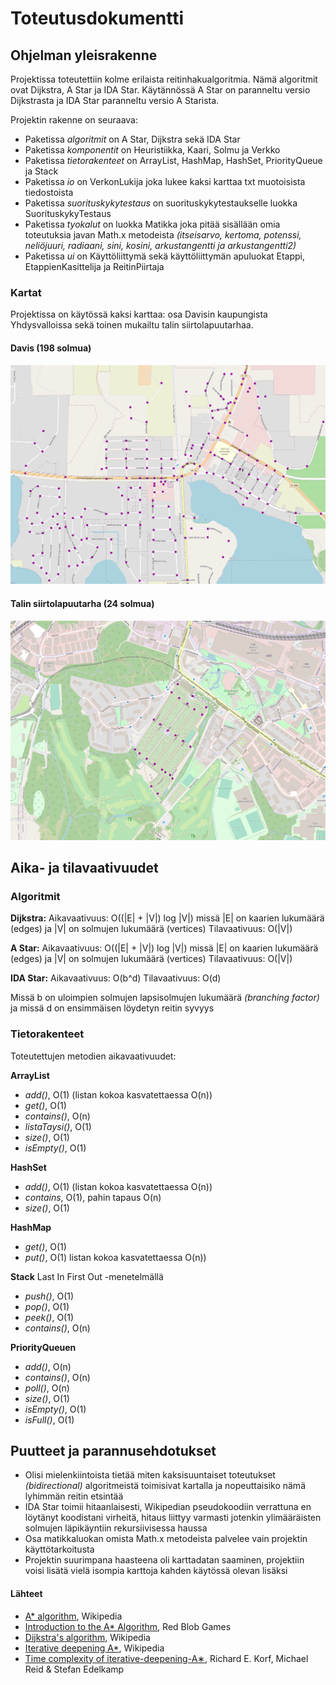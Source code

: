 # Toteutusdokumentti

## Ohjelman yleisrakenne

Projektissa toteutettiin kolme erilaista reitinhakualgoritmia. Nämä algoritmit ovat Dijkstra, A Star ja IDA Star. Käytännössä A Star on paranneltu versio Dijkstrasta ja IDA Star paranneltu versio A Starista.

Projektin rakenne on seuraava:
- Paketissa _algoritmit_ on A Star, Dijkstra sekä IDA Star
- Paketissa _komponentit_ on Heuristiikka, Kaari, Solmu ja Verkko
- Paketissa _tietorakenteet_ on ArrayList, HashMap, HashSet, PriorityQueue ja Stack
- Paketissa _io_ on VerkonLukija joka lukee kaksi karttaa txt muotoisista tiedostoista
- Paketissa _suorituskykytestaus_ on suorituskykytestaukselle luokka SuorituskykyTestaus
- Paketissa _tyokalut_ on luokka Matikka joka pitää sisällään omia toteutuksia javan Math.x metodeista _(itseisarvo, kertoma, potenssi, neliöjuuri, radiaani, sini, kosini, arkustangentti ja arkustangentti2)_
- Paketissa _ui_ on Käyttöliittymä sekä käyttöliittymän apuluokat Etappi, EtappienKasittelija ja ReitinPiirtaja

### Kartat

Projektissa on käytössä kaksi karttaa: osa Davisin kaupungista Yhdysvalloissa sekä toinen mukailtu talin siirtolapuutarhaa.

#### Davis (198 solmua)

![Davis](kuvat/davisverkko.png "Davis")

#### Talin siirtolapuutarha (24 solmua)

![Tali](kuvat/taliverkko.png "Tali")

## Aika- ja tilavaativuudet

### Algoritmit

**Dijkstra:**
Aikavaativuus: O((|E| + |V|) log |V|) missä |E| on kaarien lukumäärä (edges) ja |V| on solmujen lukumäärä (vertices)
Tilavaativuus: O(|V|)

**A Star:**
Aikavaativuus: O((|E| + |V|) log |V|) missä |E| on kaarien lukumäärä (edges) ja |V| on solmujen lukumäärä (vertices)
Tilavaativuus: O(|V|)

**IDA Star:**
Aikavaativuus: O(b^d)
Tilavaativuus: O(d) 

Missä b on uloimpien solmujen lapsisolmujen lukumäärä _(branching factor)_ ja missä d on ensimmäisen löydetyn reitin syvyys

### Tietorakenteet

Toteutettujen metodien aikavaativuudet:

**ArrayList** 

- _add()_, O(1) (listan kokoa kasvatettaessa O(n))
- _get()_, O(1)
- _contains()_, O(n)
- _listaTaysi()_, O(1)
- _size()_, O(1)
- _isEmpty()_, O(1)

**HashSet** 
- _add()_, O(1) (listan kokoa kasvatettaessa O(n))
- _contains_, O(1), pahin tapaus O(n)
- _size()_, O(1)

**HashMap**
- _get()_, O(1)
- _put()_, O(1) listan kokoa kasvatettaessa O(n))

**Stack** Last In First Out -menetelmällä
- _push()_, O(1)
- _pop()_, O(1)
- _peek()_, O(1)
- _contains()_, O(n)

**PriorityQueuen** 
- _add()_, O(n)
- _contains()_, O(n)
- _poll()_, O(n)
- _size()_, O(1)
- _isEmpty()_, O(1)
- _isFull()_, O(1)

## Puutteet ja parannusehdotukset

- Olisi mielenkiintoista tietää miten kaksisuuntaiset toteutukset _(bidirectional)_ algoritmeistä toimisivat kartalla ja nopeuttaisiko nämä lyhimmän reitin etsintää
- IDA Star toimii hitaanlaisesti, Wikipedian pseudokoodiin verrattuna en löytänyt koodistani virheitä, hitaus liittyy varmasti jotenkin ylimääräisten solmujen läpikäyntiin rekursiivisessa haussa
- Osa matikkaluokan omista Math.x metodeista palvelee vain projektin käyttötarkoitusta
- Projektin suurimpana haasteena oli karttadatan saaminen, projektiin voisi lisätä vielä isompia karttoja kahden käytössä olevan lisäksi

#### Lähteet

- [A* algorithm](https://en.wikipedia.org/wiki/A*_search_algorithm), Wikipedia
- [Introduction to the A* Algorithm](https://www.redblobgames.com/pathfinding/a-star/introduction.html), Red Blob Games
- [Dijkstra's algorithm](https://en.wikipedia.org/wiki/Dijkstra%27s_algorithm), Wikipedia
- [Iterative deepening A*](https://en.wikipedia.org/wiki/Iterative_deepening_A*), Wikipedia
- [Time complexity of iterative-deepening-A∗](https://www.sciencedirect.com/science/article/pii/S0004370201000947), Richard E. Korf,  Michael Reid & Stefan Edelkamp
